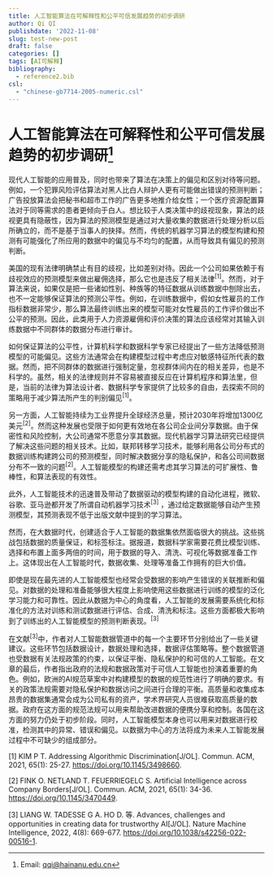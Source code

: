 ```yaml
---
title: 人工智能算法在可解释性和公平可信发展趋势的初步调研
author: Qi QI
publishdate: '2022-11-08'
slug: test-new-post
draft: false
categories: []
tags: [AI可解释]
bibliography: 
  - reference2.bib
csl: 
  - "chinese-gb7714-2005-numeric.csl"
---
```


# 人工智能算法在可解释性和公平可信发展趋势的初步调研[^1]

现代人工智能的应用普及，同时也带来了算法在决策上的偏见和区别对待等问题。例如，一个犯罪风险评估算法对黑人比白人辩护人更有可能做出错误的预测判断；广告投放算法会把秘书和超市工作的广告更多地推介给女性；一个医疗资源配置算法对于同等需求的患者更倾向于白人。想比较于人类决策中的歧视现象，算法的歧视更具有隐蔽性，因为算法的预测模型是通过对大量收集的数据进行处理分析以后所确立的，而不是基于当事人的抉择。然而，传统的机器学习算法的模型构建和预测有可能强化了所应用的数据中的偏见与不均匀的配置，从而导致具有偏见的预测判断。

美国的现有法律明确禁止有目的歧视，比如差别对待。因此一个公司如果依赖于有歧视效应的预测模型来做出雇佣选择，那么它也是违反了相关法律<sup>\[1\]</sup>。然而，对于算法来说，如果仅是把一些诸如性别、种族等的特征数据从训练数据中刨除出去，也不一定能够保证算法的预测公平性。例如，在训练数据中，假如女性雇员的工作指标数据非常少，那么算法最终训练出来的模型可能对女性雇员的工作评价做出不公平的预测。因此，此类用于人力资源雇佣和评价决策的算法应该经常对其输入训练数据中不同群体的数据分布进行审计。

如何保证算法的公平性，计算机科学和数据科学专家已经提出了一些方法降低预测模型的可能偏见。这些方法通常会在构建模型过程中考虑应对敏感特征所代表的数据。然而，把不同群体的数据进行强制定量，忽视群体间内在的相关差异，也是不科学的。虽然，相关的法律规则并不容易被直接反应在计算机程序和算法里，但是，当前的法律为算法设计者、数据科学专家提供了比较多的自由，去探索不同的策略用于减少算法所产生的判别偏见<sup>\[1\]</sup>。

另一方面，人工智能持续为工业界提升全球经济总量，预计2030年将增加1300亿美元<sup>\[2\]</sup>。然而这种发展也受限于如何更有效地在各公司企业间分享数据。由于保密性和风险控制，大公司通常不愿意分享其数据。现代机器学习算法研究已经提供了解决这些问题的相关技术。比如，联邦转移学习技术，能够利用各公司分布式的数据训练构建跨公司的预测模型，同时解决数据分享的隐私保护，和各公司间数据分布不一致的问题<sup>\[2\]</sup>。人工智能模型的构建还需考虑其学习算法的可扩展性、鲁棒性，和算法表现的有效性。

此外，人工智能技术的迅速普及带动了数据驱动的模型构建的自动化进程，微软、谷歌、亚马逊都开发了所谓自动机器学习技术<sup>\[3\]</sup> ，通过给定数据能够自动产生预测模型，其预测表现不低于出版文献中提到的学习算法。

然而，在大数据时代，创建适合于人工智能的数据集依然面临很大的挑战。这些挑战包括数据的质量保证，和标签标注。据报道，数据科学家需要花费比模型训练、选择和布置上面多两倍的时间，用于数据的导入、清洗、可视化等数据准备工作上。这体现出在人工智能时代，数据收集、处理等准备工作拥有的巨大价值。

即使是现在最先进的人工智能模型也经常会受数据的影响产生错误的关联推断和偏见。对数据的处理和准备能够很大程度上影响使用这些数据进行训练的模型的泛化学习能力和可靠性。因此从数据为中心的角度看，人工智能的发展需要系统化和标准化的方法对训练和测试数据进行评估、合成、清洗和标注。这些方面都极大影响到了训练出的人工智能模型的预测判断表现。<sup>\[3\]</sup>

在文献<sup>\[3\]</sup>中，作者对人工智能数据管道中的每一个主要环节分别给出了一些关键建议。这些环节包括数据设计，数据处理和选择，数据评估策略等。整个数据管道也受数据有关法规政策的约束，以保证平衡、隐私保护的和可信的人工智能。在文章的最后，作者指出政府的法规和数据政策对于可信人工智能也扮演着重要的角色。例如，欧洲的AI规范草案中对构建模型的数据的规范性进行了明确的要求。有关的政策法规需要对隐私保护和数据访问之间进行合理的平衡。高质量和收集成本昂贵的数据集通常会成为公司私有的资产，学术界研究人员很难获取高质量的数据。政府在这方面的规范法规可以用来帮助改进数据的便携分享和控制。各国在这方面的努力仍处于初步阶段。同时，人工智能模型本身也可以用来对数据进行校准，检测其中的异常、错误和偏见。以数据为中心的方法将成为未来人工智能发展过程中不可缺少的组成部分。

<div id="refs" class="references csl-bib-body">

<div id="ref-Kim2021" class="csl-entry">

<span class="csl-left-margin">\[1\] </span><span class="csl-right-inline">KIM P T. Addressing Algorithmic Discrimination\[J/OL\]. Commun. ACM, 2021, 65(1): 25-27. <https://doi.org/10.1145/3498660>.</span>

</div>

<div id="ref-Fink2021" class="csl-entry">

<span class="csl-left-margin">\[2\] </span><span class="csl-right-inline">FINK O. NETLAND T. FEUERRIEGELC S. Artificial Intelligence across Company Borders\[J/OL\]. Commun. ACM, 2021, 65(1): 34-36. <https://doi.org/10.1145/3470449>.</span>

</div>

<div id="ref-Liang2022" class="csl-entry">

<span class="csl-left-margin">\[3\] </span><span class="csl-right-inline">LIANG W. TADESSE G A. HO D. 等. Advances, challenges and opportunities in creating data for trustworthy AI\[J/OL\]. Nature Machine Intelligence, 2022, 4(8): 669-677. <https://doi.org/10.1038/s42256-022-00516-1>.</span>

</div>

</div>

[^1]: Email: qqi@hainanu.edu.cn
